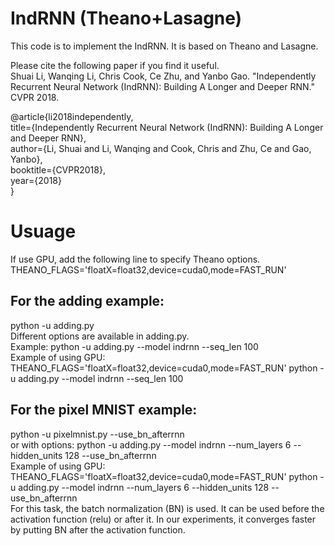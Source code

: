 # IndRNN (Theano+Lasagne)
This code is to implement the IndRNN. It is based on Theano and Lasagne.

Please cite the following paper if you find it useful.  
Shuai Li, Wanqing Li, Chris Cook, Ce Zhu, and Yanbo Gao. "Independently Recurrent Neural Network (IndRNN): Building A Longer and Deeper RNN." CVPR 2018.

@article{li2018independently,  
  title={Independently Recurrent Neural Network (IndRNN): Building A Longer and Deeper RNN},  
  author={Li, Shuai and Li, Wanqing and Cook, Chris and Zhu, Ce and Gao, Yanbo},  
  booktitle={CVPR2018},  
  year={2018}  
} 

# Usuage 
If use GPU, add the following line to specify Theano options.  
THEANO_FLAGS='floatX=float32,device=cuda0,mode=FAST_RUN'   

## For the adding example:   
python -u adding.py  
Different options are available in adding.py.  
Example: python -u adding.py --model indrnn --seq_len 100  
Example of using GPU: THEANO_FLAGS='floatX=float32,device=cuda0,mode=FAST_RUN' python -u adding.py --model indrnn --seq_len 100  

## For the pixel MNIST example:  
python -u pixelmnist.py --use_bn_afterrnn   
or with options: 
python -u adding.py --model indrnn --num_layers 6 --hidden_units 128 --use_bn_afterrnn  
Example of using GPU: THEANO_FLAGS='floatX=float32,device=cuda0,mode=FAST_RUN' python -u adding.py --model indrnn --num_layers 6 --hidden_units 128 --use_bn_afterrnn  
For this task, the batch normalization (BN) is used. It can be used before the activation function (relu) or after it. In our experiments, it converges faster by putting BN after the activation function.  
